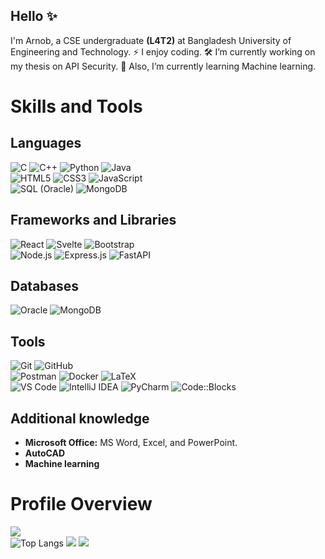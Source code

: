 ## Hello ✨

<!--

Here are some ideas to get you started:

- 🔭 I’m currently working on ...
- 🌱 I’m currently learning ...
- 👯 I’m looking to collaborate on ...
- 🤔 I’m looking for help with ...
- 💬 Ask me about ...
- 📫 How to reach me: ...
- 😄 Pronouns: ...
- ⚡ Fun fact: ...
-->

I'm Arnob, a CSE undergraduate **(L4T2)** at Bangladesh University of Engineering and Technology.
⚡ I enjoy coding.
🛠️ I’m currently working on my thesis on API Security.
🌱 Also, I’m currently learning Machine learning.
# Skills and Tools

## **Languages**
![C](https://img.shields.io/badge/-C-A8B9CC?style=flat-square&logo=c&logoColor=white)
![C++](https://img.shields.io/badge/-C++-00599C?style=flat-square&logo=c%2B%2B&logoColor=white)
![Python](https://img.shields.io/badge/-Python-3776AB?style=flat-square&logo=python&logoColor=white)
![Java](https://img.shields.io/badge/-Java-007396?style=flat-square&logo=java&logoColor=white)  
![HTML5](https://img.shields.io/badge/-HTML5-E34F26?style=flat-square&logo=html5&logoColor=white)
![CSS3](https://img.shields.io/badge/-CSS3-1572B6?style=flat-square&logo=css3&logoColor=white)
![JavaScript](https://img.shields.io/badge/-JavaScript-F7DF1E?style=flat-square&logo=javascript&logoColor=black)  
![SQL (Oracle)](https://img.shields.io/badge/-Oracle%20SQL-F80000?style=flat-square&logo=oracle&logoColor=white)
![MongoDB](https://img.shields.io/badge/-MongoDB-47A248?style=flat-square&logo=mongodb&logoColor=white)  


## **Frameworks and Libraries**
![React](https://img.shields.io/badge/-React-61DAFB?style=flat-square&logo=react&logoColor=black)
![Svelte](https://img.shields.io/badge/-SvelteKit-FF3E00?style=flat-square&logo=svelte&logoColor=white)
![Bootstrap](https://img.shields.io/badge/-Bootstrap-7952B3?style=flat-square&logo=bootstrap&logoColor=white)  
![Node.js](https://img.shields.io/badge/-Node.js-43853D?style=flat-square&logo=node.js&logoColor=white)
![Express.js](https://img.shields.io/badge/-Express.js-404D59?style=flat-square&logo=express&logoColor=white)
![FastAPI](https://img.shields.io/badge/-FastAPI-009688?style=flat-square&logo=fastapi&logoColor=white)


## **Databases**
![Oracle](https://img.shields.io/badge/-Oracle-F80000?style=flat-square&logo=oracle&logoColor=white)
![MongoDB](https://img.shields.io/badge/-MongoDB-47A248?style=flat-square&logo=mongodb&logoColor=white)


## **Tools**
![Git](https://img.shields.io/badge/-Git-F05032?style=flat-square&logo=git&logoColor=white)
![GitHub](https://img.shields.io/badge/-GitHub-181717?style=flat-square&logo=github&logoColor=white)  
![Postman](https://img.shields.io/badge/-Postman-FF6C37?style=flat-square&logo=postman&logoColor=white)
![Docker](https://img.shields.io/badge/-Docker-2496ED?style=flat-square&logo=docker&logoColor=white)
![LaTeX](https://img.shields.io/badge/-LaTeX-008080?style=flat-square&logo=latex&logoColor=white)   
![VS Code](https://img.shields.io/badge/-VS%20Code-007ACC?style=flat-square&logo=visual-studio-code&logoColor=white)
![IntelliJ IDEA](https://img.shields.io/badge/-IntelliJ%20IDEA-000000?style=flat-square&logo=intellij-idea&logoColor=white)
![PyCharm](https://img.shields.io/badge/-PyCharm-000000?style=flat-square&logo=pycharm&logoColor=white)
![Code::Blocks](https://img.shields.io/badge/-Code::Blocks-007ACC?style=flat-square&logo=c%2B%2B&logoColor=white)


## **Additional knowledge**
- **Microsoft Office:** MS Word, Excel, and PowerPoint.  
- **AutoCAD**
- **Machine learning**  


# Profile Overview

![](https://github-readme-stats.vercel.app/api?username=Arnob000&count_private=true&show_icons=true&theme=github)<br />
![Top Langs](https://github-readme-stats.vercel.app/api/top-langs/?username=Arnob000&langs_count=10&hide=EJS,CSS,Shell,Gnuplot&layout=compact&theme=github)
![](http://github-profile-summary-cards.vercel.app/api/cards/repos-per-language?username=Arnob000&theme=github&exclude=EJS,CSS,Shell,Gnuplot) 
![](http://github-profile-summary-cards.vercel.app/api/cards/most-commit-language?username=Arnob000&theme=github&exclude=EJS,CSS,Shell,Gnuplot)
